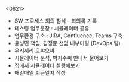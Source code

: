 <0821>
- SW 프로세스 회의 참석 - 회의록 기록
- 테스팅 업무분장 : 시뮬레이터 공유
- 업무환경 구축 : JIRA, Confluence, Teams 구축
- 윤성민 책임, 김정문 선임 내부미팅 (DevOps 팀)
- 우리끼리 으쌰으쌰
- 시뮬레이터 분석, 박지수씨 만나서 물어보기
- 집에서 시뮬레이터 실행해보기
- 매일매일 퇴근일지 작성